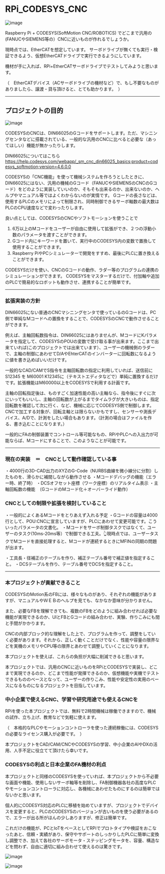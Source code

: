 # RPi_CODESYS_CNC

![image](https://github.com/k-s-saki/RPi_CODESYS_CNC/assets/30764977/b74649d9-26e1-434d-a580-865c8b4031f2)

Raspberry Pi + CODESYS(SoftMotion CNC/ROBOTICS) でどこまで汎用の(FANUCやSIEMENS等の）CNCに近いものが作れるでしょうか。

現時点では、EtherCATを想定しています。
サーボドライブが無くても実行・検証できるよう、仮想EtherCATドライブで実行できるようにしています。

機材が手に入れば、RPi+EtherCATサーボドライブでテストしてみようと思います。

（　EtherCATデバイス（ACサーボドライブの機材など）で、もし不要なものがありましたら、譲渡・貸与頂けると、とても助かります。　）

---

## プロジェクトの目的

![image](https://github.com/k-s-saki/RPi_CODESYS_CNC/assets/30764977/3e141b88-2620-4469-a158-ec25fdf65459)

CODESYSのCNCは、DIN66025のGコードをサポートします。ただ、マシニングセンタなどに搭載されている、一般的な汎用のCNCに比べると必要な（あってほしい）機能が無かったりします。

DIN66025についてはこちら
https://help.codesys.com/webapp/_sm_cnc_din66025_basics;product=codesys_softmotion;version=4.6.0.0

CODESYSの「CNC機能」を使って機械システムを作ろうとしたときに、DIN66025にはない、汎用の機械のGコード（FANUCやSIEMENSのCNCのGコード）をどのように実装していいのか、そもそも出来るのか、出来ないのか、ヘルプやマニュアル等ではよくわからないのが実情です。
Gコードの長さなどは、使用するPLCのメモリによって制限され、同時制御できるサーボ軸数の最大数はPLCのCPU速度などで変わったりします。

良い点としては、CODESYSのCNCやソフトモーションを使うことで

1. 6万以上のMコードをユーザーが自由に使用して拡張ができ、２つの浮動小数のパラメータを渡すことができます。
2. Gコード内にキーワードを置いて、実行中のCODESYS内の変数で置換して使用することができます。
3. Raspberry PiやPCシミュレーターで開発をすすめ、最後にPLCに置き換えることができます。


CODESYSだけを使い、CNCのGコードの動作、ラダー等のプログラムの連携のシミュレーションができます。
CODESYSをマスターするだけで、付加軸や追加のPLCで簡易的なロボットも動作させ、連携することが簡単です。


---

### 拡張実装の方針

DIN66025にない普通のCNCマシニングセンタで使っているのGコードは、PC側で単純なMコードへの置換をすることで、CODESYSのCNCで動作させることができます。

例えば、主軸回転数指令は、DIN66025にはありませんが、MコードにKパラメータを指定して、CODESYSのPOUの変数で受け取る事が出来ます。ここまで出来ていれば(このプロジェクトでは出来ています）、ユーザーの機械側のラダーで、主軸の制御にあわせてD/AやEhterCATのインバーターに回転数になるように値を書き込めばいいだけです。

一般的なCAD/CAMでS指令を主軸回転数の指定に利用していれば、送信前にS12345 を M60001 K12345に（テキストエディタなどで）単純に置換するだけです。拡張機能はM60000以上をCODESYSで利用する計画です。

主軸の回転指定後は、ものすごく加速性能の高い主軸なら、指令後にすぐに次にいってもいいし、主軸の回転数が上がるまでタイムラグが大きいものは、指定回転数を確認して次に行く、など、機械に応じてCODESYS側で制御します。
CNCで加工する対象が、回転主軸とは限らないかもですし、センサーや測長デバイス、A/Dで、計測をしたい場合もあります。（計測の場合はファイルを作る、書き込むことになります。）

一般的にFAの制御装置でコントロール等可能なもの、RPiやPLCへの入出力が可能ならば、Mコードにすることで、このようなことが可能です。


---

### 現在の実装　＝　CNCとして動作確認している事

・4000行の3D-CAD出力のXYZのG-Code（NURBS曲線を微小線分に分割）したものを、滑らかに補間しながら動作させる
・Mコードデバッグの機能（エラー時、終了時）
・DCSオフセット座標（ワーク座標）のリアルタイム表示
・主軸回転数の機能　（GコードのMコード化＋オーバーライド動作）


### CNCとしての制限や拡張を検討していること

・一般的によくあるMコードをとりあえず入れる予定
・Gコードの容量は4000行として、POU:CNCに宣言していますが、PLCにあわせて変更可能です。こういったパラメータの文書化。
・Mコードをサーボ制御タスクではなくて、ユーザーのタスク(10ms-20ms等）で制御できる工夫。👆現時点では、ユーザータスクでMコードを直接処理すると、Mコードが連続するときにMFINの同期の問題が出ます。

・工具長・径補正のテーブルを作り、補正テーブル番号で補正値を指定すること。
・DCSテーブルを作り、テーブル番号でDCSを指定すること。


---

### 本プロジェクトが貢献できること

CODESYSのMotion系のFBには、様々なものがあり、それぞれの機能がありますが、マニュアルやＷＥＢのヘルプを見ても、なかなか意味が分かりません。

また、必要なFBを理解できても、複数のFBをどのように組み合わせれば必要な機能が実現できるのか、UIとFBとGコードの組み合わせ、実験、作りこみにも間と手間がかかります。

CNCの内部ブロック的な理解をした上で、プログラムを作って、調整をしていく必要があります。それから、正しく動くことだけでなく、性能や容量の限界などを実機のメモリやCPU等の限界とあわせて調整していくことになります。

本プロジェクトを使えば、これらの負担が大幅に削減できると思います。

本プロジェクトでは、汎用のCNCに近いものをRPiとCODESYSで実装し、どこまで実現できるのか、どこまで性能が発揮できるのか、仮想機能や実機でテストできるもののベースとなって、ユーザーの作りこみ、性能や安定性の実用のベースになるものになるプロジェクトを目指しています。


### 中小企業で使えるCNC、学習や研究用途でも使えるCNCを

RPiを使った本プロジェクトでは、無料で2時間機械は稼働できますので、機械の試作、立ち上げ、教育などで気軽に使えます。

（　本格的なPLCやモーションコントローラを使った連続稼働には、CODESYSの必要なライセンス購入が必要です。　）

本プロジェクトをCAD/CAM/CNCやCODESYSの学習、中小企業のAIやDXの活用、人手不足に役立てて頂けたら幸いです。


### CODESYSの利点と日本企業のFA機材の利点

本プロジェクトと同様のCODESYSを使っていれば、本プロジェクトから不必要な画面や機能、使用しないサーボ軸等を削除し、FA制御機器各社の高度なPLCやモーションコントローラに対応し、各機械にあわせたものにするのは簡単ではないかと思います。

個人的にCODESYS対応のPLCに移植を始めていますが、プロジェクトでデバイスを変更すると、PLCのCODESYSのバージョンが古いものを使う必要があるので、エラーが出る所がほんの少しありますが、修正は簡単です。

これだけの機能が、PCとIoTをベースとしてRPiでプロトタイプや検証をおこなったあと、信頼・実績があり、保守やサポートのしっかりしたPLCに簡単に変換し調整でき、加えて各社のサーボモータ・ステッピングモータを、容量、構造などを問わず、自由に適切に組み合わせて使えるのは驚きです。


![image](https://github.com/k-s-saki/RPi_CODESYS_CNC/assets/30764977/ac96e098-c7c2-49ae-88b3-adaee331c296)

![image](https://github.com/k-s-saki/RPi_CODESYS_CNC/assets/30764977/e1da095e-0aab-4cf0-a5ab-36eebf843178)
